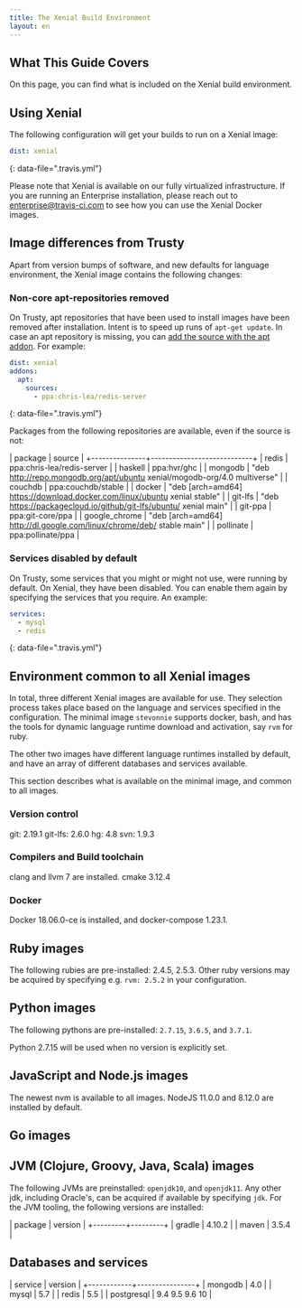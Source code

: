 ```yaml
---
title: The Xenial Build Environment
layout: en
---
```


## What This Guide Covers

On this page, you can find what is included on the Xenial build environment.

## Using Xenial
The following configuration will get your builds to run on a Xenial image:

```yaml
dist: xenial
```
{: data-file=".travis.yml"}

Please note that Xenial is available on our fully virtualized
infrastructure. If you are running an Enterprise installation, please reach out
to [enterprise@travis-ci.com](mailto:entereprise@travis-ci.com) to see how you can use the Xenial Docker images.

## Image differences from Trusty
Apart from version bumps of software, and new defaults for language
environment, the Xenial image contains the following changes:

### Non-core apt-repositories removed
On Trusty, apt repositories that have been used to install images have been
removed after installation. Intent is to speed up runs of `apt-get update`. In
case an apt repository is missing, you can [add the source with the apt addon](/user/installing-dependencies/#adding-apt-sources). For
example:

```yaml
dist: xenial
addons:
  apt:
    sources:
      - ppa:chris-lea/redis-server
```
{: data-file=".travis.yml"}

Packages from the following repositories are available, even if the source is
not:

| package       | source                     |
+---------------+----------------------------+
| redis         | ppa:chris-lea/redis-server |
| haskell       | ppa:hvr/ghc                |
| mongodb       | "deb http://repo.mongodb.org/apt/ubuntu xenial/mogodb-org/4.0 multiverse" |
| couchdb       | ppa:couchdb/stable         |
| docker        | "deb [arch=amd64] https://download.docker.com/linux/ubuntu xenial stable" |
| git-lfs       | "deb https://packagecloud.io/github/git-lfs/ubuntu/ xenial main" |
| git-ppa       | ppa:git-core/ppa           |
| google_chrome | "deb [arch=amd64] http://dl.google.com/linux/chrome/deb/ stable main" |
| pollinate     | ppa:pollinate/ppa          |

### Services disabled by default
On Trusty, some services that you might or might not use, were running by
default. On Xenial, they have been disabled. You can enable them again by
specifying the services that you require. An example:

```yaml
services:
  - mysql
  - redis
```
{: data-file=".travis.yml"}

## Environment common to all Xenial images
In total, three different Xenial images are available for use. They selection
process takes place based on the language and services specified in the
configuration. The minimal image `stevonnie` supports docker, bash, and has the
tools for dynamic language runtime download and activation, say `rvm` for ruby.

The other two images have different language runtimes installed by default, and
have an array of different databases and services available.

This section describes what is available on the minimal image, and common to
all images.

### Version control
git: 2.19.1
git-lfs: 2.6.0
hg: 4.8
svn: 1.9.3

### Compilers and Build toolchain
clang and llvm 7 are installed. 
cmake 3.12.4

### Docker
Docker 18.06.0-ce is installed, and docker-compose 1.23.1.

## Ruby images
The following rubies are pre-installed: 2.4.5, 2.5.3. Other ruby versions may be
acquired by specifying e.g. `rvm: 2.5.2` in your configuration.

## Python images
The following pythons are pre-installed: `2.7.15`, `3.6.5`, and `3.7.1`.

Python 2.7.15 will be used when no version is explicitly set.

## JavaScript and Node.js images
The newest nvm is available to all images. NodeJS 11.0.0 and 8.12.0 are
installed by default.

## Go images

## JVM (Clojure, Groovy, Java, Scala) images
The following JVMs are preinstalled: `openjdk10`, and `openjdk11`. Any other
jdk, including Oracle's, can be acquired if available by specifying `jdk`. For
the JVM tooling, the following versions are installed:

| package | version |
+---------+---------+
| gradle  | 4.10.2  |
| maven   | 3.5.4   |

## Databases and services


| service    | version        |
+------------+----------------+
| mongodb    | 4.0            |
| mysql      | 5.7            |
| redis      | 5.5            |
| postgresql | 9.4 9.5 9.6 10 |

